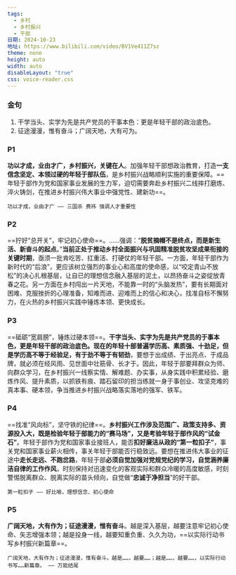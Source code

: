 ```yaml
---
tags:
  - 乡村
  - 乡村振兴
  - 干部
日期: 2024-10-23
地址: https://www.bilibili.com/video/BV1Ve411Z7sz
theme: none
height: auto
width: auto
disableLayout: "true"
css: voice-reader.css
---
```


### 金句

1. 干学当头、实学为先是共产党员的干事本色：更是年轻干部的政治底色。
2. 征途漫漫，惟有奋斗；广阔天地，大有可为。

### P1

**功以才成，业由才广，乡村振兴，关键在人**。加强年轻干部想政治教育，打造**一支信念坚定、本领过硬的年轻于部队伍**，是乡村振兴战略顺利实施的重要保障。==年轻于部作为党和国家事业发展的生力军，迫切需要奔赴乡村振兴二线摔打磨炼、淬火铸剑，在推进乡村振兴伟大事业中强党性、建新功==。

	功以才成，业由才广 —— 三国杀 费祎 强调人才重要性
	
### P2

==拧好“总开关”，牢记初心使命==。……强调：“**脱贫摘帽不是终点，而是新生活、新奋斗的起点**。”**当前正处于推动乡村全面振兴与巩固精准脱贫攻坚成果衔接的关键时期**，亟须一批肯吃苦、扛重活、打硬仗的年轻干部。一方面，年轻干部作为新时代的“后浪”，更应该树立强烈的事业心和高度的使命感，以“咬定青山不放松”的决心扎根基层，让自已的理想信念融入基层的泥土，以昂扬奋斗之姿绽放青春之花。另一方面在乡村闯出一片天地，不能靠一时的“头脑发热”，要有长期面对困难、克服挫折的心理准备，知难而进、迎难而上的信心和决心，找准自标不懈努力，在火热的乡村振兴实践中锤炼本领、更快成长。

	
### P3

==砥砺“宽肩膀”，锤炼过硬本领==。**干字当头、实字为先是共产党员的于事本色，更是年轻干部的政治底色。现在的年轻十部普遍学历高、素质强、十劲足，但是学历高不等于经验足，有于劲不等于有韧劲**，要想于出成绩、于出亮点、于成品牌，就必须在经风雨、见世面中壮筋骨、长才于。因此，年轻于部要拜群众为师、向群众学习，在乡村振兴一线察实情、解难题、办实事，从身实践中积累经验、磨炼作风、提升素质，以抓铁有痕、踏石留印的担当练就一身于事创业、攻坚克难的真本事、硬本领，争当推进乡村振兴战略落实落地的强军、铁军。

	
### P4

==找准“风向标”，坚守铁的纪律==。**乡村振兴工作涉及范围广、政策支持多、资源投入大，既是检验年轻于部能力的“赛马场”，又是考验年轻于部作风的“试金石”**。年轻于部作为党和国家事业接班人，能否**扣好廉洁从政的“第一粒扣子”**，事关党和国家事业薪火相传，事关年轻于部能否行稳致远。要想在推进伟大事业的征途中**走长走远、不跑岔路**，年轻于部**必须自觉加强对党规党纪的学习，自觉涵养廉洁自律的工作作风**，时刻保持对迅速变化的客观实际和群众冷暖的高度敏感，时刻警惕脱离群众、脱离实际的苗头倾向，自觉做“**忠诚于净担当**”的好干部。

	第一粒扣子 —— 好比喻，理想信念、初心使命
### P5

**广阔天地，大有作为；征途漫漫，惟有奋斗**。越是深入基层，越要注意牢记初心使命、矢志增强本领；越是投身一线，越要知重负重、久久为功，==以实际行动书写乡村振兴新篇章==。

	广阔天地，大有作为；征途漫漫，惟有奋斗。越是……，越要……；越是……，越要……，以实际行动书写……新篇章。 —— 万能结尾


